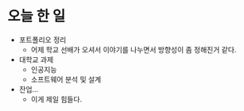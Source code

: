 # 오늘 한 일
- 포트폴리오 정리
    - 어제 학교 선배가 오셔서 이야기를 나누면서 방향성이 좀 정해진거 같다.
- 대학교 과제
    - 인공지능
    - 소프트웨어 분석 및 설계
- 잔업...
    - 이게 제일 힘들다.